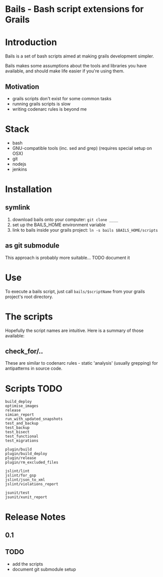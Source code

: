 Bails - Bash script extensions for Grails
=========================================

# Introduction

Bails is a set of bash scripts aimed at making grails development simpler.

Bails makes some assumptions about the tools and libraries you have available, and should make life easier if you're using them.

## Motivation

* grails scripts don't exist for some common tasks
* running grails scripts is slow
* writing codenarc rules is beyond me

# Stack

* bash
* GNU-compatible tools (inc. sed and grep) (requires special setup on OSX)
* git
* nodejs
* jenkins

# Installation

## symlink

1. download bails onto your computer: `git clone ____`
2. set up the BAILS_HOME environment variable
3. link to bails inside your grails project: `ln -s bails $BAILS_HOME/scripts`

## as git submodule

This approach is probably more suitable... TODO document it

# Use

To execute a bails script, just call `bails/$scriptName` from your grails project's root directory.

# The scripts

Hopefully the script names are intuitive.  Here is a summary of those available:

## check_for/..

These are similar to codenarc rules - static 'analysis' (usually grepping) for antipatterns in source code.

# Scripts TODO

	build_deploy
	optimise_images
	release
	simian_report
	run_with_updated_snapshots
	test_and_backup
	test_backup
	test_bisect
	test_functional
	test_migrations
	
	plugin/build
	plugin/build_deploy
	plugin/release
	plugin/rm_excluded_files

	jslint/lint
	jslint/for_gsp
	jslint/json_to_xml
	jslint/violations_report

	jsunit/test
	jsunit/xunit_report

# Release Notes

## 0.1

## TODO

* add the scripts
* document git submodule setup

